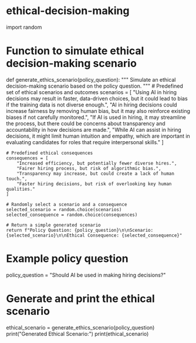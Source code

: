 # ethical-decision-making
import random

# Function to simulate ethical decision-making scenario
def generate_ethics_scenario(policy_question):
    """
    Simulate an ethical decision-making scenario based on the policy question.
    """
    # Predefined set of ethical scenarios and outcomes
    scenarios = [
        "Using AI in hiring decisions may result in faster, data-driven choices, but it could lead to bias if the training data is not diverse enough.",
        "AI in hiring decisions could increase fairness by removing human bias, but it may also reinforce existing biases if not carefully monitored.",
        "If AI is used in hiring, it may streamline the process, but there could be concerns about transparency and accountability in how decisions are made.",
        "While AI can assist in hiring decisions, it might limit human intuition and empathy, which are important in evaluating candidates for roles that require interpersonal skills."
    ]
    
    # Predefined ethical consequences
    consequences = [
        "Increased efficiency, but potentially fewer diverse hires.",
        "Fairer hiring process, but risk of algorithmic bias.",
        "Transparency may increase, but could create a lack of human touch.",
        "Faster hiring decisions, but risk of overlooking key human qualities."
    ]
    
    # Randomly select a scenario and a consequence
    selected_scenario = random.choice(scenarios)
    selected_consequence = random.choice(consequences)

    # Return a simple generated scenario
    return f"Policy Question: {policy_question}\n\nScenario: {selected_scenario}\n\nEthical Consequence: {selected_consequence}"

# Example policy question
policy_question = "Should AI be used in making hiring decisions?"

# Generate and print the ethical scenario
ethical_scenario = generate_ethics_scenario(policy_question)
print("Generated Ethical Scenario:")
print(ethical_scenario)

